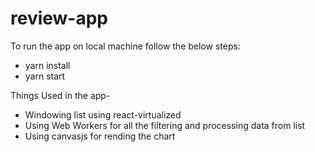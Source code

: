 # review-app

To run the app on local machine follow the below steps:
- yarn install
- yarn start

Things Used in the app-
- Windowing list using react-virtualized
- Using Web Workers for all the filtering and processing data from list
- Using canvasjs for rending the chart

